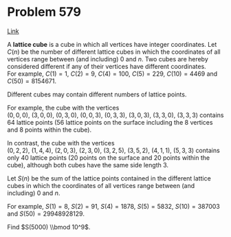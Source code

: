 # Problem 579

[Link](https://projecteuler.net/problem=579)

A **lattice cube** is a cube in which all vertices have integer coordinates. Let $C(n)$ be the number of different lattice cubes in which the coordinates of all vertices range between (and including) $0$ and $n$. Two cubes are hereby considered different if any of their vertices have different coordinates.  
For example, $C(1)=1$, $C(2)=9$, $C(4)=100$, $C(5)=229$, $C(10)=4469$ and $C(50)=8154671$. 

Different cubes may contain different numbers of lattice points.

For example, the cube with the vertices  
$(0, 0, 0)$, $(3, 0, 0)$, $(0, 3, 0)$, $(0, 0, 3)$, $(0, 3, 3)$, $(3, 0, 3)$, $(3, 3, 0)$, $(3, 3, 3)$ contains $64$ lattice points ($56$ lattice points on the surface including the $8$ vertices and $8$ points within the cube). 

In contrast, the cube with the vertices  
$(0, 2, 2)$, $(1, 4, 4)$, $(2, 0, 3)$, $(2, 3, 0)$, $(3, 2, 5)$, $(3, 5, 2)$, $(4, 1, 1)$, $(5, 3, 3)$ contains only $40$ lattice points ($20$ points on the surface and $20$ points within the cube), although both cubes have the same side length $3$. 

Let $S(n)$ be the sum of the lattice points contained in the different lattice cubes in which the coordinates of all vertices range between (and including) $0$ and $n$.

For example, $S(1)=8$, $S(2)=91$, $S(4)=1878$, $S(5)=5832$, $S(10)=387003$ and $S(50)=29948928129$.

Find $S(5000) \\bmod 10^9$.